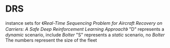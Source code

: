 # DRS
instance sets for 《_Real-Time Sequencing Problem for Aircraft Recovery on Carriers: A Safe Deep Reinforcement Learning Approach_》
"D" represents a _dynamic_ scenario, include _Bolter_ 
"S" represents a _static_ scenario, no _Bolter_
The numbers represent the size of the fleet
